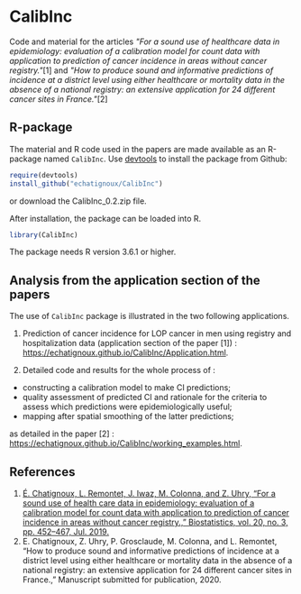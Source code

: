 CalibInc
========

Code and material for the articles *"For a sound use of healthcare
data in epidemiology: evaluation of a calibration model for count data with
application to prediction of cancer incidence in areas without cancer
registry."*[1] and *"How to produce sound and informative predictions of incidence at a district level using either healthcare or mortality data in the absence of a national registry: an extensive application for 24 different cancer sites in France."*[2]

R-package
---------

The material and R code used in the papers are made available as an R-package named `CalibInc`. Use [devtools](https://github.com/hadley/devtools) to install the package from Github:

``` r
require(devtools)
install_github("echatignoux/CalibInc")
```

or download the CalibInc_0.2.zip file.

After installation, the package can be loaded into R.

``` r
library(CalibInc)
```

The package needs R version 3.6.1 or higher.

Analysis from the application section of the papers
--------------------------------------------------

The use of `CalibInc` package is illustrated in the two following applications. 

1. Prediction of cancer incidence for LOP cancer in men using registry and
hospitalization data (application section of the paper [1]) : <https://echatignoux.github.io/CalibInc/Application.html>.

2. Detailed code and results for the whole process of :

* constructing a calibration model to make CI predictions; 
* quality assessment of predicted CI and rationale for the criteria to assess which predictions were epidemiologically useful; 
* mapping after spatial smoothing of the latter predictions;

as detailed in the paper [2] : <https://echatignoux.github.io/CalibInc/working_examples.html>.


References
----------
1. [É. Chatignoux, L. Remontet, J. Iwaz, M. Colonna, and Z. Uhry, “For a sound use of health care data in epidemiology: evaluation of a calibration model for count data with application to prediction of cancer incidence in areas without cancer registry.,” Biostatistics, vol. 20, no. 3, pp. 452–467, Jul. 2019.](https://academic.oup.com/biostatistics/advance-article/doi/10.1093/biostatistics/kxy012/4956170)
2. E. Chatignoux, Z. Uhry, P. Grosclaude, M. Colonna, and L. Remontet, “How to produce sound and informative predictions of incidence at a district level using either healthcare or mortality data in the absence of a national registry: an extensive application for 24 different cancer sites in France.,” Manuscript submitted 
     for publication, 2020.


